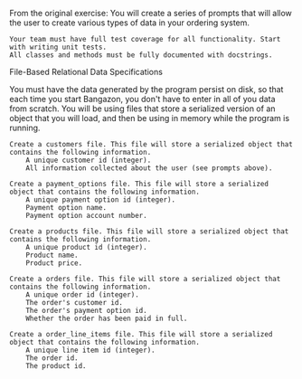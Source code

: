 <!-- After learning ERDs and SQL queries, have students build a sqlite db that uses the table requirements of the
Bangazon group project they will do 
 -->

From the original exercise:
You will create a series of prompts that will allow the user to create various types of data in your ordering system.

    Your team must have full test coverage for all functionality. Start with writing unit tests.
    All classes and methods must be fully documented with docstrings.

File-Based Relational Data Specifications

You must have the data generated by the program persist on disk, so that each time you start Bangazon, you don't have to enter in all of you data from scratch. You will be using files that store a serialized version of an object that you will load, and then be using in memory while the program is running.

    Create a customers file. This file will store a serialized object that contains the following information.
        A unique customer id (integer).
        All information collected about the user (see prompts above).

    Create a payment_options file. This file will store a serialized object that contains the following information.
        A unique payment option id (integer).
        Payment option name.
        Payment option account number.

    Create a products file. This file will store a serialized object that contains the following information.
        A unique product id (integer).
        Product name.
        Product price.

    Create a orders file. This file will store a serialized object that contains the following information.
        A unique order id (integer).
        The order's customer id.
        The order's payment option id.
        Whether the order has been paid in full.

    Create a order_line_items file. This file will store a serialized object that contains the following information.
        A unique line item id (integer).
        The order id.
        The product id.
